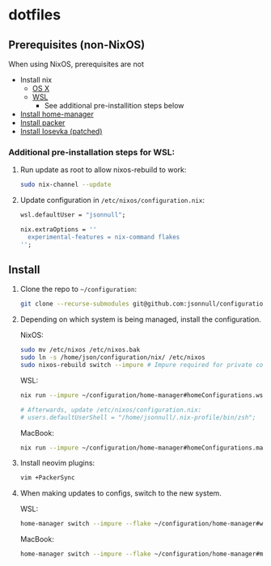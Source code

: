 # dotfiles

## Prerequisites (non-NixOS)

When using NixOS, prerequisites are not

 - Install nix
    - [OS X](https://nixos.org/download)
    - [WSL](https://github.com/nix-community/NixOS-WSL)
       - See additional pre-installition steps below
 - [Install home-manager](https://nix-community.github.io/home-manager/index.html#ch-installation)
 - [Install packer](https://github.com/wbthomason/packer.nvim#quickstart)
 - [Install Iosevka (patched)](https://www.nerdfonts.com/font-downloads)

### Additional pre-installation steps for WSL:

1. Run update as root to allow nixos-rebuild to work:
   
   ```sh
   sudo nix-channel --update
   ```

2. Update configuration in `/etc/nixos/configuration.nix`:
   
   ```nix
   wsl.defaultUser = "jsonnull";

   nix.extraOptions = ''
     experimental-features = nix-command flakes
   '';
   ```

## Install

1. Clone the repo to `~/configuration`:
   
   ```sh
   git clone --recurse-submodules git@github.com:jsonnull/configuration.git ~/configuration
   ```

2. Depending on which system is being managed, install the configuration.

   NixOS:

   ```sh
   sudo mv /etc/nixos /etc/nixos.bak
   sudo ln -s /home/json/configuration/nix/ /etc/nixos
   sudo nixos-rebuild switch --impure # Impure required for private configs for now
   ```
   
   WSL:
  
   ```sh
   nix run --impure ~/configuration/home-manager#homeConfigurations.wsl.activationPackage

   # Afterwards, update /etc/nixos/configuration.nix:
   # users.defaultUserShell = "/home/jsonnull/.nix-profile/bin/zsh";
   ```

   MacBook:
   
   ```sh
   nix run --impure ~/configuration/home-manager#homeConfigurations.macbook.activationPackage
   ```

3. Install neovim plugins:
   
   ```sh
   vim +PackerSync
   ```

4. When making updates to configs, switch to the new system.
   
   WSL:
  
   ```sh
   home-manager switch --impure --flake ~/configuration/home-manager#wsl
   ```
   
   MacBook:
   
   ```sh
   home-manager switch --impure --flake ~/configuration/home-manager#macbook
   ```

